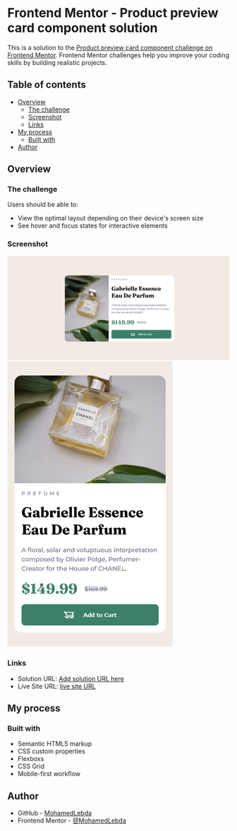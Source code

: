 # Frontend Mentor - Product preview card component solution

This is a solution to the [Product preview card component challenge on Frontend Mentor](https://www.frontendmentor.io/challenges/product-preview-card-component-GO7UmttRfa). Frontend Mentor challenges help you improve your coding skills by building realistic projects.

## Table of contents

- [Overview](#overview)
  - [The challenge](#the-challenge)
  - [Screenshot](#screenshot)
  - [Links](#links)
- [My process](#my-process)
  - [Built with](#built-with)
- [Author](#author)

## Overview

### The challenge

Users should be able to:

- View the optimal layout depending on their device's screen size
- See hover and focus states for interactive elements

### Screenshot

![Desktop View](screenShots/Desktop%20View.png)
![Mobile View](screenShots/Mobile%20View.png)

### Links

- Solution URL: [Add solution URL here](https://your-solution-url.com)
- Live Site URL: [live site URL](https://mohamedlebda.github.io/frontend-mentor-product-preview-card/)

## My process

### Built with

- Semantic HTML5 markup
- CSS custom properties
- Flexboxs
- CSS Grid
- Mobile-first workflow

## Author

- GitHub - [MohamedLebda](https://github.com/MohamedLebda)
- Frontend Mentor - [@MohamedLebda](https://www.frontendmentor.io/profile/MohamedLebda)
